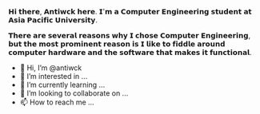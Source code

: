 𝗛𝗶 𝘁𝗵𝗲𝗿𝗲, 𝗔𝗻𝘁𝗶𝘄𝗰𝗸 𝗵𝗲𝗿𝗲.
𝗜'𝗺 𝗮 𝗖𝗼𝗺𝗽𝘂𝘁𝗲𝗿 𝗘𝗻𝗴𝗶𝗻𝗲𝗲𝗿𝗶𝗻𝗴 𝘀𝘁𝘂𝗱𝗲𝗻𝘁 𝗮𝘁 𝗔𝘀𝗶𝗮 𝗣𝗮𝗰𝗶𝗳𝗶𝗰 𝗨𝗻𝗶𝘃𝗲𝗿𝘀𝗶𝘁𝘆.

𝗧𝗵𝗲𝗿𝗲 𝗮𝗿𝗲 𝘀𝗲𝘃𝗲𝗿𝗮𝗹 𝗿𝗲𝗮𝘀𝗼𝗻𝘀 𝘄𝗵𝘆 𝗜 𝗰𝗵𝗼𝘀𝗲 𝗖𝗼𝗺𝗽𝘂𝘁𝗲𝗿 𝗘𝗻𝗴𝗶𝗻𝗲𝗲𝗿𝗶𝗻𝗴, 𝗯𝘂𝘁 𝘁𝗵𝗲 𝗺𝗼𝘀𝘁 𝗽𝗿𝗼𝗺𝗶𝗻𝗲𝗻𝘁 𝗿𝗲𝗮𝘀𝗼𝗻 𝗶𝘀 𝗜 𝗹𝗶𝗸𝗲 𝘁𝗼 𝗳𝗶𝗱𝗱𝗹𝗲 𝗮𝗿𝗼𝘂𝗻𝗱 𝗰𝗼𝗺𝗽𝘂𝘁𝗲𝗿 𝗵𝗮𝗿𝗱𝘄𝗮𝗿𝗲 𝗮𝗻𝗱 𝘁𝗵𝗲 𝘀𝗼𝗳𝘁𝘄𝗮𝗿𝗲 𝘁𝗵𝗮𝘁 𝗺𝗮𝗸𝗲𝘀 𝗶𝘁 𝗳𝘂𝗻𝗰𝘁𝗶𝗼𝗻𝗮𝗹.

- 👋 Hi, I’m @antiwck
- 👀 I’m interested in ...
- 🌱 I’m currently learning ...
- 💞️ I’m looking to collaborate on ...
- 📫 How to reach me ...

<!---
antiwck/antiwck is a ✨ special ✨ repository because its `README.md` (this file) appears on your GitHub profile.
You can click the Preview link to take a look at your changes.
--->
